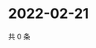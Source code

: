 # 2022-02-21

共 0 条

<!-- BEGIN WEIBO -->
<!-- 最后更新时间 Mon Feb 21 2022 05:08:46 GMT+0800 (China Standard Time) -->

<!-- END WEIBO -->
